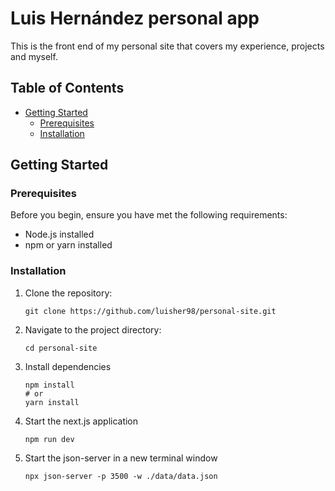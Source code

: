 # Luis Hernández personal app

This is the front end of my personal site that covers my experience, projects and myself.


## Table of Contents

- [Getting Started](#getting-started)
  - [Prerequisites](#prerequisites)
  - [Installation](#installation)

## Getting Started

### Prerequisites

Before you begin, ensure you have met the following requirements:

- Node.js installed
- npm or yarn installed

### Installation

1. Clone the repository:
   ```
   git clone https://github.com/luisher98/personal-site.git
2. Navigate to the project directory:
   ```
   cd personal-site
3. Install dependencies
   ```
   npm install
   # or
   yarn install
4. Start the next.js application
    ```
   npm run dev
5. Start the json-server in a new terminal window
   ```
   npx json-server -p 3500 -w ./data/data.json 